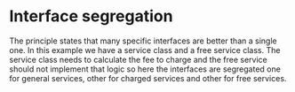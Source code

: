 # Interface segregation

The principle states that many specific interfaces are better than a single one.
In this example we have a service class and a free service class. The service class needs to calculate the fee to charge and the free service should not
implement that logic so here the interfaces are segregated one for general services, other for charged services and other for free services.